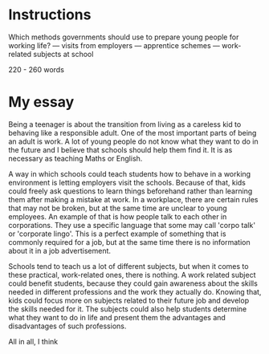 # Instructions

Which methods governments should use to prepare young people for working life?
 — visits from employers
 — apprentice schemes
 — work-related subjects at school

220 - 260 words

# My essay

Being a teenager is about the transition from living as a careless kid to behaving like a responsible adult. One of the most important parts of being an adult is work. A lot of young people do not know what they want to do in the future and I believe that schools should help them find it. It is as necessary as teaching Maths or English.

A way in which schools could teach students how to behave in a working environment is letting employers visit the schools. Because of that, kids could freely ask questions to learn things beforehand rather than learning them after making a mistake at work. In a workplace, there are certain rules that may not be broken, but at the same time are unclear to young employees. An example of that is how people talk to each other in corporations. They use a specific language that some may call 'corpo talk' or 'corporate lingo'. This is a perfect example of something that is commonly required for a job, but at the same time there is no information about it in a job advertisement.

Schools tend to teach us a lot of different subjects, but when it comes to these practical, work-related ones, there is nothing. A work related subject could benefit students, because they could gain awareness about the skills needed in different professions and the work they actually do. Knowing that, kids could focus more on subjects related to their future job and develop the skills needed for it. The subjects could also help students determine what they want to do in life and present them the advantages and disadvantages of such professions.

All in all, I think

